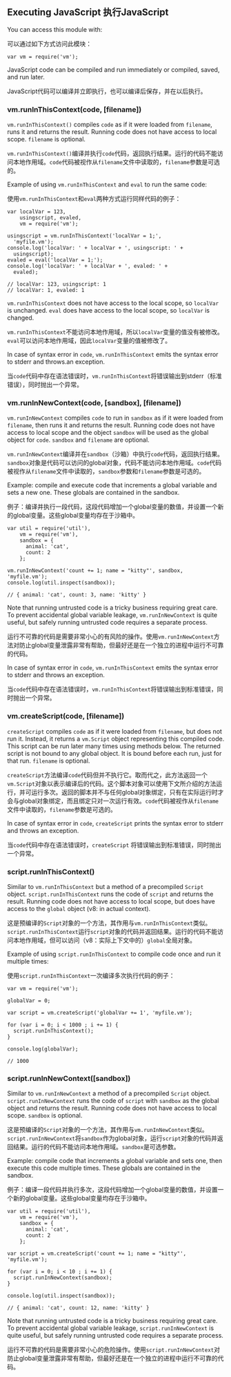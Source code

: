 ## Executing JavaScript 执行JavaScript

You can access this module with:

可以通过如下方式访问此模块：

    var vm = require('vm');

JavaScript code can be compiled and run immediately or compiled, saved, and run later.

JavaScript代码可以编译并立即执行，也可以编译后保存，并在以后执行。


### vm.runInThisContext(code, [filename])

`vm.runInThisContext()` compiles `code` as if it were loaded from `filename`,
runs it and returns the result. Running code does not have access to local scope. `filename` is optional.

`vm.runInThisContext()`编译并执行`code`代码，返回执行结果。运行的代码不能访问本地作用域。`code`代码被视作从`filename`文件中读取的，`filename`参数是可选的。

Example of using `vm.runInThisContext` and `eval` to run the same code:

使用`vm.runInThisContext`和`eval`两种方式运行同样代码的例子：

    var localVar = 123,
        usingscript, evaled,
        vm = require('vm');

    usingscript = vm.runInThisContext('localVar = 1;',
      'myfile.vm');
    console.log('localVar: ' + localVar + ', usingscript: ' +
      usingscript);
    evaled = eval('localVar = 1;');
    console.log('localVar: ' + localVar + ', evaled: ' +
      evaled);

    // localVar: 123, usingscript: 1
    // localVar: 1, evaled: 1

`vm.runInThisContext` does not have access to the local scope, so `localVar` is unchanged.
`eval` does have access to the local scope, so `localVar` is changed.

`vm.runInThisContext`不能访问本地作用域，所以`localVar`变量的值没有被修改。`eval`可以访问本地作用域，因此`localVar`变量的值被修改了。

In case of syntax error in `code`, `vm.runInThisContext` emits the syntax error to stderr
and throws.an exception.

当`code`代码中存在语法错误时，`vm.runInThisContext`将错误输出到stderr（标准错误），同时抛出一个异常。


### vm.runInNewContext(code, [sandbox], [filename])

`vm.runInNewContext` compiles `code` to run in `sandbox` as if it were loaded from `filename`,
then runs it and returns the result. Running code does not have access to local scope and
the object `sandbox` will be used as the global object for `code`.
`sandbox` and `filename` are optional.

`vm.runInNewContext`编译并在`sandbox`（沙箱）中执行`code`代码，返回执行结果。`sandbox`对象是代码可以访问的global对象，代码不能访问本地作用域。`code`代码被视作从`filename`文件中读取的，`sandbox`参数和`filename`参数是可选的。

Example: compile and execute code that increments a global variable and sets a new one.
These globals are contained in the sandbox.

例子：编译并执行一段代码，这段代码增加一个global变量的数值，并设置一个新的global变量。这些global变量均存在于沙箱中。

    var util = require('util'),
        vm = require('vm'),
        sandbox = {
          animal: 'cat',
          count: 2
        };

    vm.runInNewContext('count += 1; name = "kitty"', sandbox, 'myfile.vm');
    console.log(util.inspect(sandbox));

    // { animal: 'cat', count: 3, name: 'kitty' }

Note that running untrusted code is a tricky business requiring great care.  To prevent accidental
global variable leakage, `vm.runInNewContext` is quite useful, but safely running untrusted code
requires a separate process.

运行不可靠的代码是需要非常小心的有风险的操作。使用`vm.runInNewContext`方法对防止global变量泄露非常有帮助，但最好还是在一个独立的进程中运行不可靠的代码。

In case of syntax error in `code`, `vm.runInThisContext` emits the syntax error to stderr
and throws an exception.

当`code`代码中存在语法错误时，`vm.runInThisContext`将错误输出到标准错误，同时抛出一个异常。


### vm.createScript(code, [filename])

`createScript` compiles `code` as if it were loaded from `filename`,
but does not run it. Instead, it returns a `vm.Script` object representing this compiled code.
This script can be run later many times using methods below.
The returned script is not bound to any global object.
It is bound before each run, just for that run. `filename` is optional.

`createScript`方法编译`code`代码但并不执行它。取而代之，此方法返回一个`vm.Script`对象以表示编译后的代码。这个脚本对象可以使用下文所介绍的方法运行，并可运行多次。返回的脚本并不与任何global对象绑定，只有在实际运行时才会与global对象绑定，而且绑定只对一次运行有效。`code`代码被视作从`filename`文件中读取的，`filename`参数是可选的。

In case of syntax error in `code`, `createScript` prints the syntax error to stderr
and throws an exception.

当`code`代码中存在语法错误时，`createScript` 将错误输出到标准错误，同时抛出一个异常。


### script.runInThisContext()

Similar to `vm.runInThisContext` but a method of a precompiled `Script` object.
`script.runInThisContext` runs the code of `script` and returns the result.
Running code does not have access to local scope, but does have access to the `global` object
(v8: in actual context).

这是预编译的`Script`对象的一个方法，其作用与`vm.runInThisContext`类似。`script.runInThisContext`运行`script`对象的代码并返回结果。运行的代码不能访问本地作用域，但可以访问（v8：实际上下文中的）`global`全局对象。

Example of using `script.runInThisContext` to compile code once and run it multiple times:

使用`script.runInThisContext`一次编译多次执行代码的例子：

    var vm = require('vm');

    globalVar = 0;

    var script = vm.createScript('globalVar += 1', 'myfile.vm');

    for (var i = 0; i < 1000 ; i += 1) {
      script.runInThisContext();
    }

    console.log(globalVar);

    // 1000


### script.runInNewContext([sandbox])

Similar to `vm.runInNewContext` a method of a precompiled `Script` object.
`script.runInNewContext` runs the code of `script` with `sandbox` as the global object and returns the result.
Running code does not have access to local scope. `sandbox` is optional.

这是预编译的`Script`对象的一个方法，其作用与`vm.runInNewContext`类似。`script.runInNewContext`将`sandbox`作为global对象，运行`script`对象的代码并返回结果。运行的代码不能访问本地作用域。`sandbox`是可选参数。

Example: compile code that increments a global variable and sets one, then execute this code multiple times.
These globals are contained in the sandbox.

例子：编译一段代码并执行多次，这段代码增加一个global变量的数值，并设置一个新的global变量。这些global变量均存在于沙箱中。

    var util = require('util'),
        vm = require('vm'),
        sandbox = {
          animal: 'cat',
          count: 2
        };

    var script = vm.createScript('count += 1; name = "kitty"', 'myfile.vm');

    for (var i = 0; i < 10 ; i += 1) {
      script.runInNewContext(sandbox);
    }

    console.log(util.inspect(sandbox));

    // { animal: 'cat', count: 12, name: 'kitty' }

Note that running untrusted code is a tricky business requiring great care.  To prevent accidental
global variable leakage, `script.runInNewContext` is quite useful, but safely running untrusted code
requires a separate process.

运行不可靠的代码是需要非常小心的危险操作。使用`script.runInNewContext`对防止global变量泄露非常有帮助，但最好还是在一个独立的进程中运行不可靠的代码。